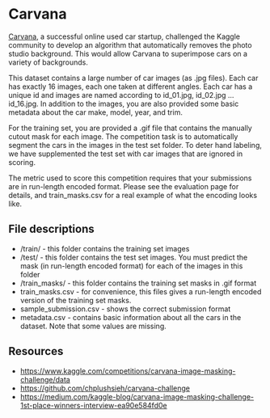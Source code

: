 # Carvana
[Carvana](https://web.archive.org/web/20180731192447/https://www.carvana.com/), a successful online used car startup, challenged the Kaggle community to develop an algorithm that automatically removes the photo studio background. This would allow Carvana to superimpose cars on a variety of backgrounds.

This dataset contains a large number of car images (as .jpg files). Each car has exactly 16 images, each one taken at different angles. Each car has a unique id and images are named according to id_01.jpg, id_02.jpg ... id_16.jpg. In addition to the images, you are also provided some basic metadata about the car make, model, year, and trim.

For the training set, you are provided a .gif file that contains the manually cutout mask for each image. The competition task is to automatically segment the cars in the images in the test set folder. To deter hand labeling, we have supplemented the test set with car images that are ignored in scoring.

The metric used to score this competition requires that your submissions are in run-length encoded format. Please see the evaluation page for details, and train_masks.csv for a real example of what the encoding looks like.

## File descriptions

-   /train/ - this folder contains the training set images
-   /test/ - this folder contains the test set images. You must predict the mask (in run-length encoded format) for each of the images in this folder
-   /train_masks/ - this folder contains the training set masks in .gif format
-   train_masks.csv - for convenience, this files gives a run-length encoded version of the training set masks.
-   sample_submission.csv - shows the correct submission format
-   metadata.csv - contains basic information about all the cars in the dataset. Note that some values are missing.

## Resources

 - https://www.kaggle.com/competitions/carvana-image-masking-challenge/data
 - https://github.com/chplushsieh/carvana-challenge
 - https://medium.com/kaggle-blog/carvana-image-masking-challenge-1st-place-winners-interview-ea90e584fd0e

